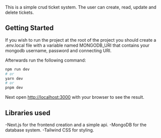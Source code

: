 This is a simple crud ticket system. The user can create, read, update and delete tickets.

## Getting Started

If you wish to run the project at the root of the project you should create a .env.local file with a variable named MONGODB_URI that contains your mongodb username, password and connecting URI.

Afterwards run the following command:

```bash
npm run dev
# or
yarn dev
# or
pnpm dev
```

Next open [http://localhost:3000](http://localhost:3000) with your browser to see the result.

## Libraries used

-Next.js for the frontend creation and a simple api.
-MongoDB for the database system.
-Tailwind CSS for styling.
